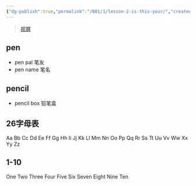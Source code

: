 ```yaml
---
{"dg-publish":true,"permalink":"/001/1/lesson-2-is-this-your/","created":"2024-02-26T19:00:42.580+08:00","updated":"2024-06-01T10:29:22.114+08:00"}
---
```


>[视屏](https://www.bilibili.com/video/BV1UH4y1j7wJ?p=2&vd_source=1bfe469a264a2b5f885f412c3b094c96)

## pen
- pen pal 笔友
- pen name 笔名

## pencil
- pencil box 铅笔盒

## 26字母表
Aa Bb Cc Dd Ee Ff Gg Hh Ii Jj Kk Ll Mm Nn Oo Pp Qq Rr Ss Tt Uu Vv Ww Xx Yy Zz

## 1-10
One Two Three Four Five Six Seven Eight Nine Ten